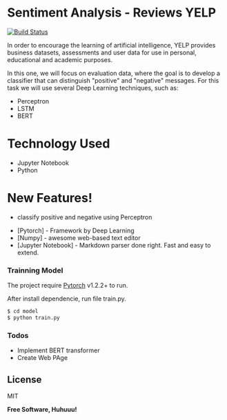 # Sentiment Analysis - Reviews YELP
[![Build Status](https://travis-ci.org/joemccann/dillinger.svg?branch=master)](https://github.com/MarcosMota/SentimentAnalysisYelp)

In order to encourage the learning of artificial intelligence, YELP provides business datasets, assessments and user data for use in personal, educational and academic purposes.

In this one, we will focus on evaluation data, where the goal is to develop a classifier that can distinguish "positive" and "negative" messages.
For this task we will use several Deep Learning techniques, such as:
- Perceptron
- LSTM
- BERT

# Technology Used
- Jupyter Notebook
- Python
    
# New Features!
  - classify positive and negative using Perceptron


* [Pytorch] - Framework by Deep Learning
* [Numpy] - awesome web-based text editor
* [Jupyter Notebook] - Markdown parser done right. Fast and easy to extend.


### Trainning Model

The project require [Pytorch](https://nodejs.org/) v1.2.2+ to run.

After install dependencie, run file train.py.

```sh
$ cd model
$ python train.py
```

### Todos

 - Implement BERT transformer
 - Create Web PAge

License
----

MIT


**Free Software, Huhuuu!**